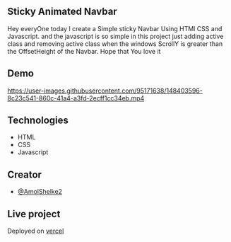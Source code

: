 ## Sticky Animated Navbar

Hey everyOne today I create a Simple sticky Navbar Using HTMl CSS and Javascript. and the javascript is so simple in this project just adding active class and removing active class when the windows ScrollY is greater than the OffsetHeight of the Navbar. Hope that You love it

## Demo

https://user-images.githubusercontent.com/95171638/148403596-8c23c541-860c-41a4-a3fd-2ecff1cc34eb.mp4

## Technologies

- HTML
- CSS
- Javascript

## Creator

- [@AmolShelke2](https://www.github.com/AmolShelke2)

## Live project

Deployed on [vercel](sticky-navbar-one.vercel.app)
